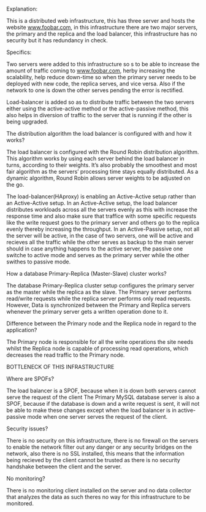 Explanation:

This is a distributed web infrastructure, this has three server and hosts the website www.foobar.com, in this infrastructure there are two major servers, the primary and the replica and the load balancer, this infrastructure has no security but it has redundancy in check.

Specifics:

Two servers were added to this infrastructure so s to be able to increase the amount of traffic coming to www.foobar.com, herby increasing the scalability, help reduce down-time so when the primary server needs to be deployed with new code, the replica serves, and vice versa. Also if the network to one is down the other serves pending the error is rectified.

Load-balancer is added so as to distribute traffic between the two servers either using the active-active method or the active-passive method, this also helps in diversion of traffic to the server that is running if the other is being upgraded.

The distribution algorithm the load balancer is configured with and how it works?

The load balancer is configured with the Round Robin distribution algorithm. This algorithm works by using each server behind the load balancer in turns, according to their weights. It’s also probably the smoothest and most fair algorithm as the servers’ processing time stays equally distributed. As a dynamic algorithm, Round Robin allows server weights to be adjusted on the go.

The load-balancer(HAproxy) is enabling an Active-Active setup rather than an Active-Active setup.
In an Active-Active setup, the load balancer distributes workloads across all the servers evenly as this with increase the response time and also make sure that traffice with some specific requests like the write request goes to the primary server and others go to the replica evenly thereby increasing the throughput.
In an Active-Passive setup, not all the server will be active, in the case of two servers, one will be active and recieves all the traffic while the other serves as backup to the main server should in case anything happens to the active server, the passive one switche to active mode and serves as the primary server while the other swithes to passive mode.

How a database Primary-Replica (Master-Slave) cluster works?

The database Primary-Replica cluster setup configures the primary server as the master while the replica as the slave. The Primary server performs read/write requests while the replica server performs only read requests. However, Data is synchronized between the Primary and Replica servers whenever the primary server gets a written operation done to it.

Difference between the Primary node and the Replica node in regard to the application?

The Primary node is responsible for all the write operations the site needs whilst the Replica node is capable of processing read operations, which decreases the read traffic to the Primary node.

BOTTLENECK OF THIS INFRASTRUCTURE

Where are SPOFs?

The load balancer is a SPOF, because when it is down both servers cannot serve the request of the client
The Primary MySQL database server is also a SPOF, because if the database is down and a write request is sent, it will not be able to make these changes except when the load balancer is in active-passive mode when one server serves the request of the client.

Security issues?

There is no security on this infrastructure, there is no firewall on the servers to enable the network filter out any danger or any security bridges on the network, also there is no SSL installed, this means that the information being recieved by the client cannot be trusted as there is no security handshake between the client and the server.

No monitoring?

There is no monitoring client installed on the server and no data collector that analyzes the data as such theres no way for this infrastructure to be monitored.

